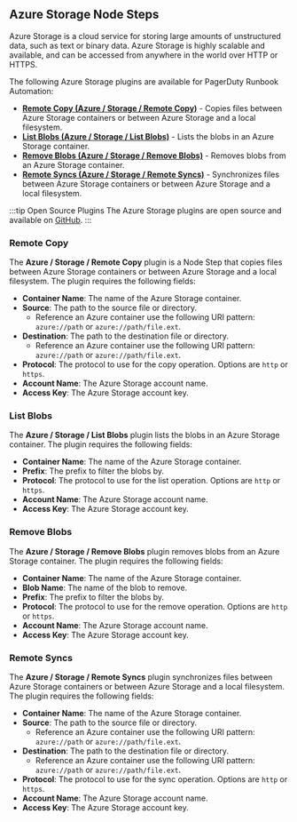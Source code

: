 ## Azure Storage Node Steps

Azure Storage is a cloud service for storing large amounts of unstructured data, such as text or binary data. Azure Storage is highly scalable and available, and can be accessed from anywhere in the world over HTTP or HTTPS.

The following Azure Storage plugins are available for PagerDuty Runbook Automation:

* [**Remote Copy (Azure / Storage / Remote Copy)**](#remote-copy) - Copies files between Azure Storage containers or between Azure Storage and a local filesystem.
* [**List Blobs (Azure / Storage / List Blobs)**](#list-blobs) - Lists the blobs in an Azure Storage container.
* [**Remove Blobs (Azure / Storage / Remove Blobs)**](#remove-blobs) - Removes blobs from an Azure Storage container.
* [**Remote Syncs (Azure / Storage / Remote Syncs)**](#remote-syncs) - Synchronizes files between Azure Storage containers or between Azure Storage and a local filesystem.

:::tip Open Source Plugins
The Azure Storage plugins are open source and available on [GitHub](https://github.com/rundeck-plugins/rundeck-azure-storage-plugin).
:::

### Remote Copy

The **Azure / Storage / Remote Copy** plugin is a Node Step that copies files between Azure Storage containers or between Azure Storage and a local filesystem. The plugin requires the following fields:

* **Container Name**: The name of the Azure Storage container.
* **Source**: The path to the source file or directory.
  * Reference an Azure container use the following URI pattern: `azure://path` or `azure://path/file.ext`.
* **Destination**: The path to the destination file or directory.
  * Reference an Azure container use the following URI pattern: `azure://path` or `azure://path/file.ext`.
* **Protocol**: The protocol to use for the copy operation. Options are `http` or `https`.
* **Account Name**: The Azure Storage account name.
* **Access Key**: The Azure Storage account key.

### List Blobs

The **Azure / Storage / List Blobs** plugin lists the blobs in an Azure Storage container. The plugin requires the following fields:

* **Container Name**: The name of the Azure Storage container.
* **Prefix**: The prefix to filter the blobs by.
* **Protocol**: The protocol to use for the list operation. Options are `http` or `https`.
* **Account Name**: The Azure Storage account name.
* **Access Key**: The Azure Storage account key.

### Remove Blobs

The **Azure / Storage / Remove Blobs** plugin removes blobs from an Azure Storage container. The plugin requires the following fields:

* **Container Name**: The name of the Azure Storage container.
* **Blob Name**: The name of the blob to remove.
* **Prefix**: The prefix to filter the blobs by.
* **Protocol**: The protocol to use for the remove operation. Options are `http` or `https`.
* **Account Name**: The Azure Storage account name.
* **Access Key**: The Azure Storage account key.

### Remote Syncs

The **Azure / Storage / Remote Syncs** plugin synchronizes files between Azure Storage containers or between Azure Storage and a local filesystem. The plugin requires the following fields:

* **Container Name**: The name of the Azure Storage container.
* **Source**: The path to the source file or directory.
  * Reference an Azure container use the following URI pattern: `azure://path` or `azure://path/file.ext`.
* **Destination**: The path to the destination file or directory.
  * Reference an Azure container use the following URI pattern: `azure://path` or `azure://path/file.ext`.
* **Protocol**: The protocol to use for the sync operation. Options are `http` or `https`.
* **Account Name**: The Azure Storage account name.
* **Access Key**: The Azure Storage account key.